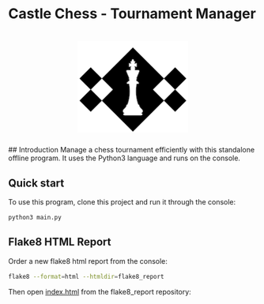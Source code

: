 # Castle Chess - Tournament Manager
<h1 align="center">
  <img alt="castle chess logo" src="img/CastleChessLogo.png" width="224px"/><br/>
</h1>
## Introduction
Manage a chess tournament efficiently with this standalone offline program. It uses the Python3 language and runs on the console.

## Quick start
To use this program, clone this project and run it through the console:
```bash
python3 main.py
```

## Flake8 HTML Report
Order a new flake8 html report from the console:
```bash
flake8 --format=html --htmldir=flake8_report
```
Then open <a href="/flake8_report/index.html">index.html</a> from the flake8_report repository:
